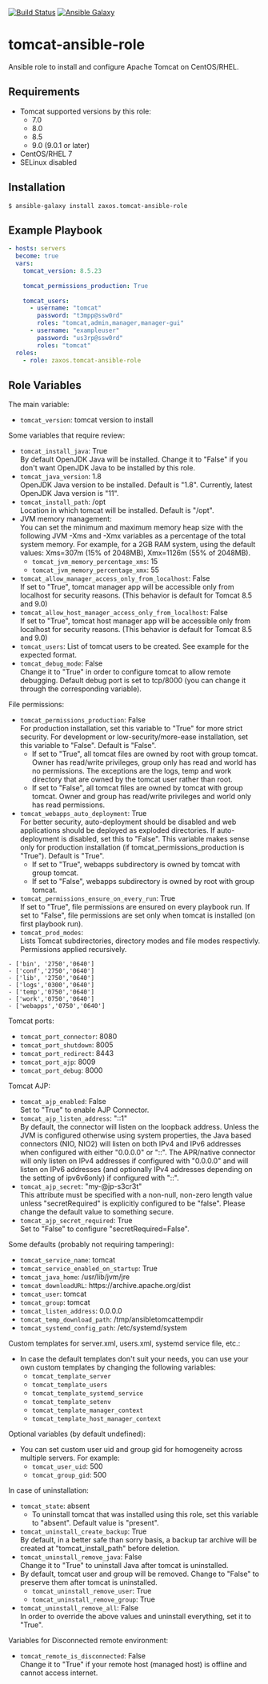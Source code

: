 
[![Build Status](https://travis-ci.org/zaxos/tomcat-ansible-role.svg?branch=master)](https://travis-ci.org/zaxos/tomcat-ansible-role)
[![Ansible Galaxy](https://img.shields.io/badge/galaxy-_zaxos.tomcat--ansible--role-blue.svg)](https://galaxy.ansible.com/zaxos/tomcat-ansible-role/)

tomcat-ansible-role
===================

Ansible role to install and configure Apache Tomcat on CentOS/RHEL. 


Requirements
------------
* Tomcat supported versions by this role:
  * 7.0
  * 8.0
  * 8.5
  * 9.0 (9.0.1 or later)
* CentOS/RHEL 7
* SELinux disabled

Installation
------------
```
$ ansible-galaxy install zaxos.tomcat-ansible-role
```

Example Playbook
----------------
```yaml
- hosts: servers
  become: true
  vars:
    tomcat_version: 8.5.23
    
    tomcat_permissions_production: True
    
    tomcat_users:
      - username: "tomcat"
        password: "t3mpp@ssw0rd"
        roles: "tomcat,admin,manager,manager-gui"
      - username: "exampleuser"
        password: "us3rp@ssw0rd"
        roles: "tomcat"        
  roles:
    - role: zaxos.tomcat-ansible-role
```

Role Variables
--------------
The main variable:
- `tomcat_version`: tomcat version to install

Some variables that require review:
- `tomcat_install_java`: True   
By default OpenJDK Java will be installed. Change it to "False" if you don't want OpenJDK Java to be installed by this role.
- `tomcat_java_version`: 1.8   
OpenJDK Java version to be installed. Default is "1.8". Currently, latest OpenJDK Java version is "11".
- `tomcat_install_path`: /opt   
Location in which tomcat will be installed. Default is "/opt".
- JVM memory management:   
You can set the minimum and maximum memory heap size with the following JVM -Xms and -Xmx variables as a percentage of the total system memory. For example, for a 2GB RAM system, using the default values: Xms=307m (15% of 2048MB), Xmx=1126m (55% of 2048MB).
  * `tomcat_jvm_memory_percentage_xms`: 15
  * `tomcat_jvm_memory_percentage_xmx`: 55   
- `tomcat_allow_manager_access_only_from_localhost`: False   
If set to "True", tomcat manager app will be accessible only from localhost for security reasons. (This behavior is default for Tomcat 8.5 and 9.0)
- `tomcat_allow_host_manager_access_only_from_localhost`: False   
If set to "True", tomcat host manager app will be accessible only from localhost for security reasons. (This behavior is default for Tomcat 8.5 and 9.0)
- `tomcat_users`: List of tomcat users to be created. See example for the expected format.
- `tomcat_debug_mode`: False   
Change it to "True" in order to configure tomcat to allow remote debugging. Default debug port is set to tcp/8000 (you can change it through the corresponding variable).

File permissions:
- `tomcat_permissions_production`: False  
For production installation, set this variable to "True" for more strict security. For development or low-security/more-ease installation, set this variable to "False". Default is "False".  
  * If set to "True", all tomcat files are owned by root with group tomcat. Owner has read/write privileges, group only has read and world has no permissions. The exceptions are the logs, temp and work directory that are owned by the tomcat user rather than root.  
  * If set to "False", all tomcat files are owned by tomcat with group tomcat. Owner and group has read/write privileges and world only has read permissions.
- `tomcat_webapps_auto_deployment`: True  
For better security, auto-deployment should be disabled and web applications should be deployed as exploded directories. If auto-deployment is disabled, set this to "False". This variable makes sense only for production installation (if tomcat_permissions_production is "True"). Default is "True".  
  * If set to "True", webapps subdirectory is owned by tomcat with group tomcat.
  * If set to "False", webapps subdirectory is owned by root with group tomcat.  
- `tomcat_permissions_ensure_on_every_run`: True  
If set to "True", file permissions are ensured on every playbook run. If set to "False", file permissions are set only when tomcat is installed (on first playbook run).
- `tomcat_prod_modes`:  
Lists Tomcat subdirectories, directory modes and file modes respectivly. Permissions applied recursively.
```
- ['bin', '2750','0640']
- ['conf','2750','0640']
- ['lib', '2750','0640']
- ['logs','0300','0640']
- ['temp','0750','0640']
- ['work','0750','0640']
- ['webapps','0750','0640']
```

Tomcat ports:
- `tomcat_port_connector`: 8080
- `tomcat_port_shutdown`: 8005
- `tomcat_port_redirect`: 8443
- `tomcat_port_ajp`: 8009
- `tomcat_port_debug`: 8000

Tomcat AJP:
- `tomcat_ajp_enabled`: False  
Set to "True" to enable AJP Connector.
- `tomcat_ajp_listen_address`: "::1"  
By default, the connector will listen on the loopback address. Unless the JVM is configured otherwise using system properties, the Java based connectors (NIO, NIO2) will listen on both IPv4 and IPv6 addresses when configured with either "0.0.0.0" or "::". The APR/native connector will only listen on IPv4 addresses if configured with "0.0.0.0" and will listen on IPv6 addresses (and optionally IPv4 addresses depending on the setting of ipv6v6only) if configured with "::".
- `tomcat_ajp_secret`: "my-@jp-s3cr3t"  
This attribute must be specified with a non-null, non-zero length value unless "secretRequired" is explicitly configured to be "false". Please change the default value to something secure.
- `tomcat_ajp_secret_required`: True  
Set to "False" to configure "secretRequired=False".

Some defaults (probably not requiring tampering):
- `tomcat_service_name`: tomcat
- `tomcat_service_enabled_on_startup`: True
- `tomcat_java_home`: /usr/lib/jvm/jre
- `tomcat_downloadURL`: https://<i></i>archive.apache.org/dist
- `tomcat_user`: tomcat
- `tomcat_group`: tomcat
- `tomcat_listen_address`: 0.0.0.0
- `tomcat_temp_download_path`: /tmp/ansibletomcattempdir
- `tomcat_systemd_config_path`: /etc/systemd/system

Custom templates for server.xml, users.xml, systemd service file, etc.:
- In case the default templates don't suit your needs, you can use your own custom templates by changing the following variables:
  * `tomcat_template_server`
  * `tomcat_template_users`
  * `tomcat_template_systemd_service`
  * `tomcat_template_setenv`
  * `tomcat_template_manager_context`
  * `tomcat_template_host_manager_context`

Optional variables (by default undefined):
- You can set custom user uid and group gid for homogeneity across multiple servers. For example:
  * `tomcat_user_uid`: 500
  * `tomcat_group_gid`: 500

In case of uninstallation:
- `tomcat_state`: absent
  * To uninstall tomcat that was installed using this role, set this variable to "absent". Default value is "present".
- `tomcat_uninstall_create_backup`: True   
By default, in a better safe than sorry basis, a backup tar archive will be created at "tomcat_install_path" before deletion.
- `tomcat_uninstall_remove_java`: False   
Change it to "True" to uninstall Java after tomcat is uninstalled.
- By default, tomcat user and group will be removed. Change to "False" to preserve them after tomcat is uninstalled.
  * `tomcat_uninstall_remove_user`: True
  * `tomcat_uninstall_remove_group`: True
- `tomcat_uninstall_remove_all`: False   
In order to override the above values and uninstall everything, set it to "True".

Variables for Disconnected remote environment:
- `tomcat_remote_is_disconnected`: False  
Change it to "True" if your remote host (managed host) is offline and cannot access internet.
